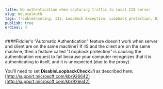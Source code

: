 ```yaml
---
title: No authentication when capturing traffic to local IIS server
slug: NoLocalAuth
tags: Troubleshooting, IIS, LoopBack Exception, Loopback protection, DisableLoopback
publish: true
ordinal: 3
---
```


####Fiddler's "Automatic Authentication" feature doesn't work when server and client are on the same machine?
If IIS and the client are on the same machine, then a feature called "Loopback protection" is causing the authentication request to fail because your computer recognizes that it is authenticating to itself, and it is unexpected (due to the proxy).

You'll need to set **DisableLoopbackCheck=1** as described here: [http://support.microsoft.com/kb/926642](http://support.microsoft.com/kb/926642)